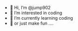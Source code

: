 - 👋 Hi, I’m @jump902 
- 👀 I’m interested in coding 
- 🌱 I’m currently learning coding 
- 🌱 or just make fun ....

<!---
jump902/jump902 is a ✨ special ✨ repository because its `README.md` (this file) appears on your GitHub profile.
You can click the Preview link to take a look at your changes.
--->
